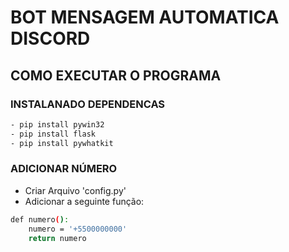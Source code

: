 # BOT MENSAGEM AUTOMATICA DISCORD

## COMO EXECUTAR O PROGRAMA

### INSTALANADO DEPENDENCAS

```sh
- pip install pywin32
- pip install flask  
- pip install pywhatkit
```

### ADICIONAR NÚMERO 

- Criar Arquivo 'config.py'
- Adicionar a seguinte função:
```sh
def numero():
    numero = '+5500000000'
    return numero
```
